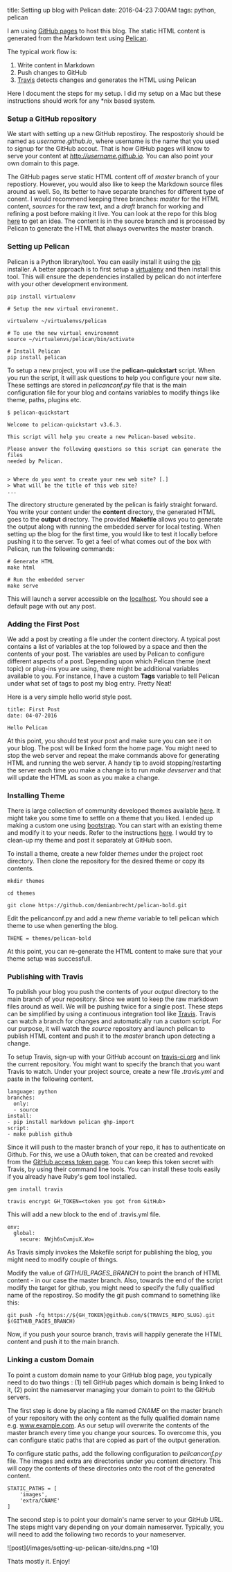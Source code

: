 title: Setting up blog with Pelican
date: 2016-04-23 7:00AM
tags: python, pelican

I am using [GitHub pages](https://pages.github.com/) to host this blog. The static HTML content is generated from the Markdown text using [Pelican](http://blog.getpelican.com/).  

The typical work flow is:

1. Write content in Markdown
2. Push changes to GitHub 
3. [Travis](https://travis-ci.org/) detects changes and generates the HTML using Pelican

Here I document the steps for my setup. I did my setup on a Mac but these instructions should work for any *nix based system.

### Setup a GitHub repository 

We start with setting up a new GitHub repostiroy. The respostoriy should be named as *username.github.io*, where username is the name that you used to signup for the GitHub accout. That is how GitHub pages will know to serve your content at *http://username.github.io*. You can also point your own domain to this page. 

The GitHub pages serve static HTML content off of *master* branch of your repostiory. However, you would also like to keep the Markdown source files around as well. So, its better to have separate branches  for different type of conent. I would recommend keeping three branches: *master* for the HTML content, *sources* for the raw text, and a *draft* branch for working and refining a post before making it live. You can look at the repo for this blog [here](https://github.com/n-log-n/n-log-n.github.io) to get an idea. The content is in the source branch and is processed by Pelican to generate the HTML that always overwrites the master branch. 

### Setting up Pelican

Pelican is a Python library/tool. You can easily install it using the [pip](https://pip.pypa.io/en/stable/installing/) installer. A better approach is to first setup a [virtualenv](https://virtualenv.pypa.io/en/latest/) and then install this tool. This will ensure the dependencies installed by pelican do not interfere with your other development environment.  


```
pip install virtualenv

# Setup the new virtual environemnt. 

virtualenv ~/virtualenvs/pelican

# To use the new virtual environemnt
source ~/virtualenvs/pelican/bin/activate

# Install Pelican
pip install pelican

```

To setup a new project, you will use the **pelican-quickstart** script. When you run the script, it will ask questions to help you configure your new site. These settings are stored in *pelicanconf.py* file that is the main configuration file for your blog and contains variables to modify things like theme, paths, plugins etc. 


```
$ pelican-quickstart 

Welcome to pelican-quickstart v3.6.3.

This script will help you create a new Pelican-based website.

Please answer the following questions so this script can generate the files
needed by Pelican.

    
> Where do you want to create your new web site? [.] 
> What will be the title of this web site? 
...

```

The directory structure generated by the pelican is fairly straight forward. You write your content under the **content** directory, the generated HTML goes to the **output** directory. The provided **Makefile** allows you to generate the output along with running the embedded server for local testing. When setting up the blog for the first time, you would like to test it locally before pushing it to the server. To get a feel of what comes out of the box with Pelican, run the following commands:

```
# Generate HTML 
make html 

# Run the embedded server
make serve
```

This will launch a server accessible on the [localhost](http://localhost:8080). You should see a default page with out any post. 

### Adding the First Post

We add a post by creating a file under the content directory. A typical post contains a list of variables at the top followed by a space and then the contents of your post. The variables are used by Pelican to configure different aspects of a post.  Depending upon which Pelican theme (next topic) or plug-ins you are using, there might be additional variables available to you. For instance, I have a custom **Tags** variable to tell Pelican under what set of tags to post my blog entry. Pretty Neat! 

Here is a very simple hello world style post. 

```
title: First Post
date: 04-07-2016

Hello Pelican
```

At this point, you should test your post and make sure you can see it on your blog. The post will be linked form the home page. You might need to stop the web server and repeat the make commands above for generating HTML and running the web server. A handy tip to avoid stopping/restarting the server each time you make a change is to run *make devserver* and that will update the HTML as soon as you make a change. 

### Installing Theme

There is large collection of community developed themes available [here](https://github.com/getpelican/pelican-themes). It might take you some time to settle on a theme that you liked. I ended up making a custom one using [bootstrap](http://getbootstrap.com/). You can start with an existing theme and modify it to your needs. Refer to the instructions [here](http://docs.getpelican.com/en/3.6.3/themes.html). I would try to clean-up my theme and post it separately at GitHub soon. 

To install a theme, create a new folder *themes* under the project root directory. Then clone the repository for the desired theme or copy its contents. 


```
mkdir themes

cd themes

git clone https://github.com/demianbrecht/pelican-bold.git
```

Edit the pelicanconf.py and add a new *theme* variable to tell pelican which theme to use when generting the blog. 

```
THEME = themes/pelican-bold
```

At this point, you can re-generate the HTML content to make sure that your theme setup was successfull. 

### Publishing with Travis

To publish your blog you push the contents of your *output* directory to the main branch of your repository. Since we want to keep the raw markdown files around as well. We will be pushing twice for a single post. These steps can be simplified by using a continuous integration tool like [Travis](https://travis-ci.org/). Travis can watch a branch for changes and automatically run a custom script. For our purpose, it will watch the *source* repository and launch pelican to publish HTML content and push it to the *master* branch upon detecting a change. 

To setup Travis, sign-up with your GitHub account on [travis-ci.org](https://travis-ci.org/) and link the current repository. You might want to specify the branch that you want Travis to watch.  Under your project source, create a new file *.travis.yml* and paste in the following content. 

```
language: python
branches:
  only:
  - source
install:
- pip install markdown pelican ghp-import
script:
- make publish github

```

Since it will push to the master branch of your repo, it has to authenticate on Github. For this, we use a OAuth token, that can be created and revoked from the [GitHub access token page](https://github.com/settings/tokens). You can keep this token secret with Travis, by using their command line tools. You can install these tools easily if you already have Ruby's gem tool installed. 

```
gem install travis

travis encrypt GH_TOKEN=<token you got from GitHub>
```

This will add a new block to the end of .travis.yml file.

```
env:
  global:
    secure: NWjh6sCvmjuX.Wo=
```

As Travis simply invokes the Makefile script for publishing the blog, you might need to modify couple of things. 

Modify the value of *GITHUB_PAGES_BRANCH* to point the branch of HTML content - in our case the master branch. Also, towards the end of the script modify the target for github, you might need to specify the fully qualified name of the repostiroy. So modify the git push command to something like this:

```
git push -fq https://${GH_TOKEN}@github.com/$(TRAVIS_REPO_SLUG).git  $(GITHUB_PAGES_BRANCH)
```

 Now, if you push your source branch, travis will happily generate the HTML content and push it to the main branch. 

### Linking a custom Domain

To point a custom domain name to your GitHub blog page, you typically need to do two things : (1) tell GitHub pages which domain is being linked to it, (2) point the nameserver managing your domain to point to the GitHub servers. 

The first step is done by placing a file named *CNAME* on the master branch of your repository with the only content as the fully qualified domain name e.g. www.example.com. As our setup will overwrite the contents of the master branch every time you change your sources. To overcome this, you can configure static paths that are copied as part of the output generation. 

To configure static paths, add the following configuration to *pelicanconf.py* file. The images and extra are directories under you content directory. This will copy the contents of these directories onto the root of the generated content. 

```
STATIC_PATHS = [
	'images',
	'extra/CNAME'
]
```

The second step is to point your domain's name server to your GitHub URL. The steps might vary depending on your domain nameserver. Typically, you will need to add the following two records to your nameserver.

![post](/images/setting-up-pelican-site/dns.png =10)

Thats mostly it. Enjoy!

